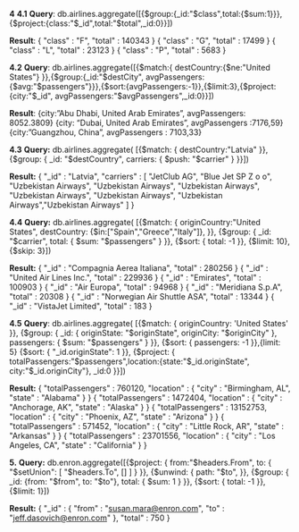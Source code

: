 **4**
**4.1**
**Query**:
db.airlines.aggregate([{$group:{_id:"$class",total:{$sum:1}}},{$project:{class:"$_id",total:"$total",_id:0}}])

**Result**:
{ "class" : "F", "total" : 140343 }
{ "class" : "G", "total" : 17499 }
{ "class" : "L", "total" : 23123 }
{ "class" : "P", "total" : 5683 }

**4.2**
**Query**:
db.airlines.aggregate([{$match:{ destCountry:{$ne:"United States"} }},{$group:{_id:"$destCity", avgPassengers:{$avg:"$passengers"}}},{$sort:{avgPassengers:-1}},{$limit:3},{$project:{city:"$_id", avgPassengers:"$avgPassengers",_id:0}}])

**Result**:
{city:”Abu Dhabi, United Arab Emirates”, avgPassengers: 8052.3809}
{city: “Dubai, United Arab Emirates”, avgPassengers :7176,59}
{city:”Guangzhou, China”, avgPassengers : 7103,33}

**4.3**
**Query:**
db.airlines.aggregate( [{$match: { destCountry:"Latvia" }}, {$group: { _id: "$destCountry", carriers: { $push: "$carrier" } }}])

**Result:**
{ "\_id" : "Latvia",
"carriers" : [ "JetClub AG", "Blue Jet SP Z o o", "Uzbekistan Airways", "Uzbekistan Airways", "Uzbekistan Airways", "Uzbekistan Airways", "Uzbekistan Airways", "Uzbekistan Airways","Uzbekistan Airways" ] }

**4.4**
**Query:**
db.airlines.aggregate( [{$match: {  originCountry:"United States",  destCountry: {$in:["Spain","Greece","Italy"]}, }}, {$group: {  _id: "$carrier", total: { $sum: "$passengers" } }}, {$sort: {  total: -1 }}, {$limit: 10}, {\$skip: 3}])

**Result:**
{ "\_id" : "Compagnia Aerea Italiana", "total" : 280256 }
{ "\_id" : "United Air Lines Inc.", "total" : 229936 }
{ "\_id" : "Emirates", "total" : 100903 }
{ "\_id" : "Air Europa", "total" : 94968 }
{ "\_id" : "Meridiana S.p.A", "total" : 20308 }
{ "\_id" : "Norwegian Air Shuttle ASA", "total" : 13344 }
{ "\_id" : "VistaJet Limited", "total" : 183 }

**4.5**
**Query**:
db.airlines.aggregate( [{$match: { originCountry: 'United States' }}, {$group: { _id: { originState: "$originState", originCity: "$originCity" }, passengers: { $sum: "$passengers" } }}, {$sort: { passengers: -1 }},{limit: 5} {$sort: { "_id.originState": 1 }}, {$project: { totalPassengers:"$passengers",location:{state:"$_id.originState", city:"$_id.originCity"}, _id:0 }}])

**Result:**
{ "totalPassengers" : 760120, "location" : { "city" : "Birmingham, AL", "state" : "Alabama" } }
{ "totalPassengers" : 1472404, "location" : { "city" : "Anchorage, AK", "state" : "Alaska" } }
{ "totalPassengers" : 13152753, "location" : { "city" : "Phoenix, AZ", "state" : "Arizona" } }
{ "totalPassengers" : 571452, "location" : { "city" : "Little Rock, AR", "state" : "Arkansas" } }
{ "totalPassengers" : 23701556, "location" : { "city" : "Los Angeles, CA", "state" : "California" } }

**5.**
**Query:**
db.enron.aggregate([{$project: {  from:"$headers.From", to: { "$setUnion": [ "$headers.To", [] ] } }}, {$unwind: {  path: "$to", }}, {$group: {  _id: {from: "$from", to: "$to"},  total: {  $sum: 1 } }}, {$sort: {  total: -1 }}, {$limit: 1}])

**Result:**
{ "\_id" : { "from" : "susan.mara@enron.com", "to" : "jeff.dasovich@enron.com" }, "total" : 750 }
